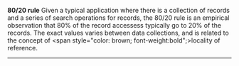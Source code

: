 **80/20 rule**
      Given a typical application where there is a collection of       records and a series of search operations for records,       the 80/20 rule is an empirical observation that       80% of the record accessess typically go to 20% of the records.       The exact values varies between data collections, and is related       to the concept of <span style="color: brown; font-weight:bold";>locality of reference</span>. 
<hr>

